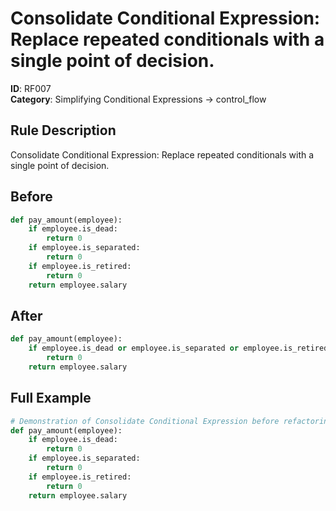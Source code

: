 # Consolidate Conditional Expression: Replace repeated conditionals with a single point of decision.

**ID**: RF007  
**Category**: Simplifying Conditional Expressions → control_flow

## Rule Description
Consolidate Conditional Expression: Replace repeated conditionals with a single point of decision.

## Before
```python
def pay_amount(employee):
    if employee.is_dead:
        return 0
    if employee.is_separated:
        return 0
    if employee.is_retired:
        return 0
    return employee.salary
```

## After  
```python
def pay_amount(employee):
    if employee.is_dead or employee.is_separated or employee.is_retired:
        return 0
    return employee.salary
```

## Full Example
```python
# Demonstration of Consolidate Conditional Expression before refactoring
def pay_amount(employee):
    if employee.is_dead:
        return 0
    if employee.is_separated:
        return 0
    if employee.is_retired:
        return 0
    return employee.salary
```
